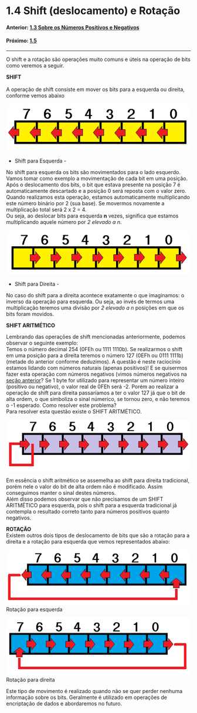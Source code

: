 <link rel="stylesheet" href="css/style.css">

# 1.4 Shift (deslocamento) e Rotação



#### Anterior: [1.3 Sobre os Números Positivos e Negativos](./signed_unsigned.md)
#### Próximo: [1.5]()

---  

O shift e a rotação são operações muito comuns e úteis na operação de bits como veremos a seguir.


**SHIFT**  
<br />
A operação de shift consiste em mover os bits para a esquerda ou direita, conforme vemos abaixo  


![](./imgs/left_shift.png)  
- Shift para Esquerda -  


No shift para esquerda os bits são movimentados para o lado esquerdo. Vamos tomar como exemplo a movimentação de cada bit em uma posição. Após o deslocamento dos bits, o bit que estava presente na posição 7 é automaticamente descartado e a posição 0 será reposta com o valor zero. Quando realizamos esta operação, estamos automaticamente multiplicando este número  binário por 2 (sua base). Se movermos novamente a multiplicação total será 2 x 2 = 4.  
Ou seja, ao deslocar bits para esquerda **n** vezes, significa que estamos multiplicando aquele número por *2 elevado a n*.  


![](./imgs/right_shift.png)  
- Shift para Direita -  

No caso do shift para a direita acontece exatamente o que imaginamos: o inverso da operação  para esquerda. Ou seja, ao invés de termos uma multiplicação teremos uma divisão por *2 elevado a n* posições em que os bits foram movidos.  

**SHIFT ARITMÉTICO**

Lembrando das operações de shift mencionadas anteriormente, podemos observar o seguinte exemplo:  
Temos o número decimal 254 (0FEh ou 1111 1110b). Se realizarmos o shift em uma posição para a direita teremos o número 127 (0EFh ou 0111 1111b) (metade do anterior conforme deduzimos). A questão é neste raciocínio estamos lidando com números naturais (apenas positivos)! E se quisermos fazer esta operação com números negativos (vimos números negativos na [seção anterior](./signed_unsigned.md)? Se 1 byte for utilizado para representar um número inteiro (positivo ou negativo), o valor real de 0FEh será -2. Porém ao realizar a operação de shift para direita passaríamos a ter o valor 127 já que o bit de alta ordem, o que simboliza o sinal númerico, se tornou zero, e não teremos o -1 esperado. Como resolver este problema?  
Para resolver esta questão existe o SHIFT ARITMÉTICO.  

![](./imgs/arith_right_shift.png)  

Em essência o shift aritmético se assemelha ao shift para direita tradicional, porém nele o valor do bit de alta ordem não é modificado. Assim conseguimos manter o sinal destes números.  
Além disso podemos observar que não precisamos de um SHIFT ARITMÉTICO para esquerda, pois o shift para a esquerda tradicional já contempla o resultado correto tanto para números positivos quanto negativos.  


**ROTAÇÃO**  
Existem outros dois tipos de deslocamento de bits que são a rotação para a direita e a rotação para esquerda que vemos representados abaixo:  

![](./imgs/left_rotate.png)  
Rotação para esquerda

![](./imgs/right_rotate.png)  
Rotação para direita  

Este tipo de movimento é realizado quando não se quer perder nenhuma informação sobre os bits. Geralmente é utilizado em operações de encriptação de dados e abordaremos no futuro.
